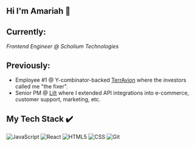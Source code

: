 ## Hi I'm Amariah 👋

Currently:
  ---
<p><em>Frontend Engineer @ Scholium Technologies</em></p>

Previously:
  ---
- Employee #1 @ Y-combinator-backed <a href="https://techcrunch.com/2014/02/04/yc-backed-terravion-launches-aerial-imagery-as-a-service-for-farmers/">TerrAvion</a> where the investors called me "the fixer".
- Senior PM @ <a href="https://techcrunch.com/2022/04/07/lilt-raises-55m-to-bolster-its-business-focused-ai-translation-platform/">Lilt</a> where I extended API integrations into e-commerce, customer support, marketing, etc.</em></p>

## My Tech Stack :heavy_check_mark:
![JavaScript](https://img.shields.io/badge/javascript-%23323330.svg?style=for-the-badge&logo=javascript&logoColor=%23F7DF1E) ![React](https://img.shields.io/badge/react-%2320232a.svg?style=for-the-badge&logo=react&logoColor=%2361DAFB) ![HTML5](https://img.shields.io/badge/HTML5-E34F26?style=for-the-badge&logo=html5&logoColor=white) ![CSS](https://img.shields.io/badge/CSS3-1572B6?style=for-the-badge&logo=css3&logoColor=white) ![Git](https://img.shields.io/badge/git-%23F05033.svg?style=for-the-badge&logo=git&logoColor=white) 
